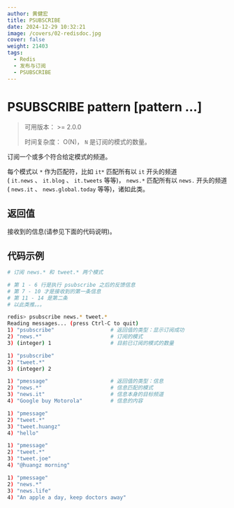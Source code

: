 ```yaml
---
author: 黄健宏
title: PSUBSCRIBE
date: 2024-12-29 10:32:21
image: /covers/02-redisdoc.jpg
cover: false
weight: 21403
tags:
  - Redis
  - 发布与订阅
  - PSUBSCRIBE
---
```


# PSUBSCRIBE pattern [pattern …]

> 可用版本： >= 2.0.0
> 
> 时间复杂度： O(N)， `N` 是订阅的模式的数量。

订阅一个或多个符合给定模式的频道。

每个模式以 `*` 作为匹配符，比如 `it*` 匹配所有以 `it` 开头的频道( `it.news` 、 `it.blog` 、 `it.tweets` 等等)， `news.*` 匹配所有以 `news.` 开头的频道( `news.it` 、 `news.global.today` 等等)，诸如此类。

## 返回值

接收到的信息(请参见下面的代码说明)。

## 代码示例

```bash
# 订阅 news.* 和 tweet.* 两个模式

# 第 1 - 6 行是执行 psubscribe 之后的反馈信息
# 第 7 - 10 才是接收到的第一条信息
# 第 11 - 14 是第二条
# 以此类推。。。

redis> psubscribe news.* tweet.*
Reading messages... (press Ctrl-C to quit)
1) "psubscribe"                  # 返回值的类型：显示订阅成功
2) "news.*"                      # 订阅的模式
3) (integer) 1                   # 目前已订阅的模式的数量

1) "psubscribe"
2) "tweet.*"
3) (integer) 2

1) "pmessage"                    # 返回值的类型：信息
2) "news.*"                      # 信息匹配的模式
3) "news.it"                     # 信息本身的目标频道
4) "Google buy Motorola"         # 信息的内容

1) "pmessage"
2) "tweet.*"
3) "tweet.huangz"
4) "hello"

1) "pmessage"
2) "tweet.*"
3) "tweet.joe"
4) "@huangz morning"

1) "pmessage"
2) "news.*"
3) "news.life"
4) "An apple a day, keep doctors away"
```
